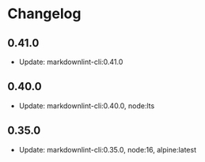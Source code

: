 # Changelog

## 0.41.0

- Update: markdownlint-cli:0.41.0

## 0.40.0

- Update: markdownlint-cli:0.40.0, node:lts

## 0.35.0

- Update: markdownlint-cli:0.35.0, node:16, alpine:latest
